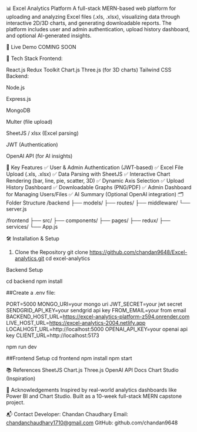 📊 Excel Analytics Platform
A full-stack MERN-based web platform for uploading and analyzing Excel files (.xls, .xlsx), visualizing data through interactive 2D/3D charts, and generating downloadable reports. The platform includes user and admin authentication, upload history dashboard, and optional AI-generated insights.

🚀 Live Demo
COMING SOON

🧰 Tech Stack
Frontend:

React.js
Redux Toolkit
Chart.js
Three.js (for 3D charts)
Tailwind CSS
Backend:

Node.js

Express.js

MongoDB

Multer (file upload)

SheetJS / xlsx (Excel parsing)

JWT (Authentication)

OpenAI API (for AI insights)

🎯 Key Features
✅ User & Admin Authentication (JWT-based)
✅ Excel File Upload (.xls, .xlsx)
✅ Data Parsing with SheetJS
✅ Interactive Chart Rendering (bar, line, pie, scatter, 3D)
✅ Dynamic Axis Selection
✅ Upload History Dashboard
✅ Downloadable Graphs (PNG/PDF)
✅ Admin Dashboard for Managing Users/Files
✅ AI Summary (Optional OpenAI integration)
🗂️ Folder Structure
/backend ├── models/ ├── routes/ ├── middleware/ └── server.js

/frontend ├── src/ ├── components/ ├── pages/ ├── redux/ ├── services/ └── App.js

🛠️ Installation & Setup
1. Clone the Repository
git clone https://github.com/chandan9648/Excel-analytics.git
cd excel-analytics

Backend Setup

cd backend
npm install

##Create a .env file:

PORT=5000
MONGO_URI=your mongo uri
JWT_SECRET=your jwt secret
SENDGRID_API_KEY=your sendgrid api key
FROM_EMAIL=your from email
BACKEND_HOST_URL=https://excel-analytics-platform-z594.onrender.com
LIVE_HOST_URL=https://excel-analytics-2004.netlify.app
LOCALHOST_URL=http://localhost:5000
OPENAI_API_KEY=your openai api key
CLIENT_URL=http://localhost:5173

npm run dev

##Frontend Setup
cd frontend
npm install
npm start

📚 References
SheetJS
Chart.js
Three.js
OpenAI API Docs
Chart Studio (Inspiration)

🙌 Acknowledgements
Inspired by real-world analytics dashboards like Power BI and Chart Studio. Built as a 10-week full-stack MERN capstone project.

📬 Contact
Developer: Chandan Chaudhary
Email: chandanchaudhary1710@gmail.com
GitHub: github.com/chandan9648
